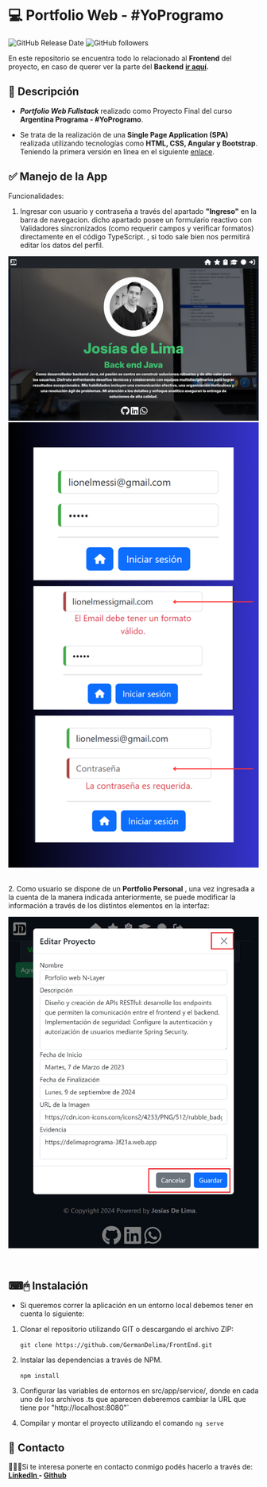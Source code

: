 # 💻 Portfolio Web - #YoProgramo
![GitHub Release Date](https://img.shields.io/github/release-date/GermanDelima/FrontEnd) ![GitHub followers](https://img.shields.io/github/followers/germandelima?style=social)

En este repositorio se encuentra todo lo relacionado al **Frontend** del proyecto, en caso de querer ver la parte del **Backend** **[ir aquí](https://github.com/GermanDelima/BackEnd "aquí").**
## 📝 Descripción
- ***Portfolio Web Fullstack*** realizado como Proyecto Final del curso **Argentina Programa - #YoProgramo**.

- Se trata de la realización de una **Single Page Application (SPA)** realizada utilizando tecnologías como **HTML, CSS, Angular y Bootstrap**. Teniendo la primera versión en línea en el siguiente [enlace](https://delimaprograma-3f21a.web.app "enlace").

## ✅ Manejo de la App
Funcionalidades:
1. Ingresar con usuario y contraseña a través del apartado <b>"Ingreso"</b> en la barra de navegacion. dicho apartado posee un formulario reactivo con Validadores sincronizados (como requerir campos y verificar formatos) directamente en el código TypeScript. </b>, si todo sale bien nos permitirá editar los datos del perfil.
<div align="center">

![1](https://raw.githubusercontent.com/GermanDelima/FrontEnd/refs/heads/master/Dashboard%20desktop.png)
![2](https://raw.githubusercontent.com/GermanDelima/FrontEnd/refs/heads/master/login_con_validaciones_reactivas.png)

</div>
<br>
2. Como usuario se dispone de un <b>Portfolio Personal</b> , una vez ingresada a la cuenta de la manera indicada anteriormente, se puede modificar la información a través de los distintos elementos en la interfaz:
<div align="center">

![3](edit.png)
</div>
<br>

## ⌨🖱 Instalación
- Si queremos correr la aplicación en un entorno local debemos tener en cuenta lo siguiente: 

1. Clonar el repositorio utilizando GIT o descargando el archivo ZIP:

    `git clone https://github.com/GermanDelima/FrontEnd.git`

2. Instalar las dependencias a través de NPM.

    `npm install`

3. Configurar las variables de entornos en src/app/service/, donde en cada uno de los archivos .ts que aparecen deberemos cambiar la URL que tiene por   "http://localhost:8080"`

4. Compilar y montar el proyecto utilizando el comando `ng serve`

## 📩 Contacto
🙋🏻‍♂️Si te interesa ponerte en contacto conmigo podés hacerlo a través de:
**[LinkedIn ](https://www.linkedin.com/in/jos%C3%ADasgerm%C3%A1ndelima/) - [Github ](https://github.com/GermanDelima?tab=repositories)**
